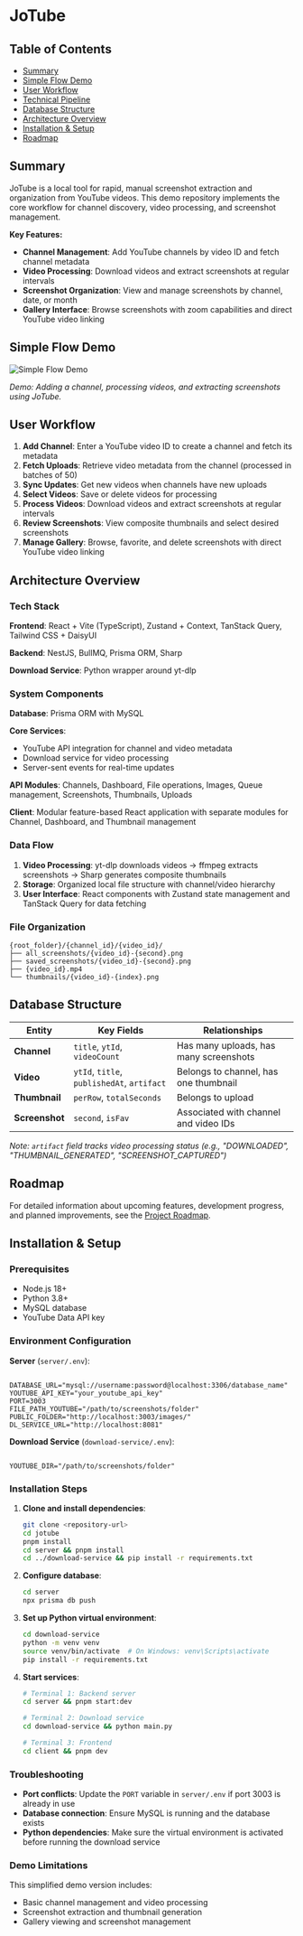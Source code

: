 # JoTube

## Table of Contents

- [Summary](#summary)
- [Simple Flow Demo](#simple-flow-demo)
- [User Workflow](#user-workflow)
- [Technical Pipeline](#technical-pipeline)
- [Database Structure](#database-structure)
- [Architecture Overview](#architecture-overview)
- [Installation & Setup](#installation--setup)
- [Roadmap](#roadmap)

## Summary

JoTube is a local tool for rapid, manual screenshot extraction and organization from YouTube videos. This demo repository implements the core workflow for channel discovery, video processing, and screenshot management.

**Key Features:**

- **Channel Management**: Add YouTube channels by video ID and fetch channel metadata
- **Video Processing**: Download videos and extract screenshots at regular intervals
- **Screenshot Organization**: View and manage screenshots by channel, date, or month
- **Gallery Interface**: Browse screenshots with zoom capabilities and direct YouTube video linking

## Simple Flow Demo

![Simple Flow Demo](simple_flow.gif)

_Demo: Adding a channel, processing videos, and extracting screenshots using JoTube._

## User Workflow

1. **Add Channel**: Enter a YouTube video ID to create a channel and fetch its metadata
2. **Fetch Uploads**: Retrieve video metadata from the channel (processed in batches of 50)
3. **Sync Updates**: Get new videos when channels have new uploads
4. **Select Videos**: Save or delete videos for processing
5. **Process Videos**: Download videos and extract screenshots at regular intervals
6. **Review Screenshots**: View composite thumbnails and select desired screenshots
7. **Manage Gallery**: Browse, favorite, and delete screenshots with direct YouTube video linking

## Architecture Overview

### Tech Stack

**Frontend**: React + Vite (TypeScript), Zustand + Context, TanStack Query, Tailwind CSS + DaisyUI

**Backend**: NestJS, BullMQ, Prisma ORM, Sharp

**Download Service**: Python wrapper around yt-dlp

### System Components

**Database**: Prisma ORM with MySQL

**Core Services**:

- YouTube API integration for channel and video metadata
- Download service for video processing
- Server-sent events for real-time updates

**API Modules**: Channels, Dashboard, File operations, Images, Queue management, Screenshots, Thumbnails, Uploads

**Client**: Modular feature-based React application with separate modules for Channel, Dashboard, and Thumbnail management

### Data Flow

1. **Video Processing**: yt-dlp downloads videos → ffmpeg extracts screenshots → Sharp generates composite thumbnails
2. **Storage**: Organized local file structure with channel/video hierarchy
3. **User Interface**: React components with Zustand state management and TanStack Query for data fetching

### File Organization

```
{root_folder}/{channel_id}/{video_id}/
├── all_screenshots/{video_id}-{second}.png
├── saved_screenshots/{video_id}-{second}.png
├── {video_id}.mp4
└── thumbnails/{video_id}-{index}.png
```

## Database Structure

| Entity         | Key Fields                                 | Relationships                          |
| -------------- | ------------------------------------------ | -------------------------------------- |
| **Channel**    | `title`, `ytId`, `videoCount`              | Has many uploads, has many screenshots |
| **Video**      | `ytId`, `title`, `publishedAt`, `artifact` | Belongs to channel, has one thumbnail  |
| **Thumbnail**  | `perRow`, `totalSeconds`                   | Belongs to upload                      |
| **Screenshot** | `second`, `isFav`                          | Associated with channel and video IDs  |

_Note: `artifact` field tracks video processing status (e.g., "DOWNLOADED", "THUMBNAIL_GENERATED", "SCREENSHOT_CAPTURED")_

## Roadmap

For detailed information about upcoming features, development progress, and planned improvements, see the [Project Roadmap](ROADMAP.md).

## Installation & Setup

### Prerequisites

- Node.js 18+
- Python 3.8+
- MySQL database
- YouTube Data API key

### Environment Configuration

**Server** (`server/.env`):

```

DATABASE_URL="mysql://username:password@localhost:3306/database_name"
YOUTUBE_API_KEY="your_youtube_api_key"
PORT=3003
FILE_PATH_YOUTUBE="/path/to/screenshots/folder"
PUBLIC_FOLDER="http://localhost:3003/images/"
DL_SERVICE_URL="http://localhost:8081"

```

**Download Service** (`download-service/.env`):

```

YOUTUBE_DIR="/path/to/screenshots/folder"

```

### Installation Steps

1. **Clone and install dependencies**:

   ```bash
   git clone <repository-url>
   cd jotube
   pnpm install
   cd server && pnpm install
   cd ../download-service && pip install -r requirements.txt
   ```

2. **Configure database**:

   ```bash
   cd server
   npx prisma db push

   ```

3. **Set up Python virtual environment**:

   ```bash
   cd download-service
   python -m venv venv
   source venv/bin/activate  # On Windows: venv\Scripts\activate
   pip install -r requirements.txt
   ```

4. **Start services**:

   ```bash
   # Terminal 1: Backend server
   cd server && pnpm start:dev

   # Terminal 2: Download service
   cd download-service && python main.py

   # Terminal 3: Frontend
   cd client && pnpm dev
   ```

### Troubleshooting

- **Port conflicts**: Update the `PORT` variable in `server/.env` if port 3003 is already in use
- **Database connection**: Ensure MySQL is running and the database exists
- **Python dependencies**: Make sure the virtual environment is activated before running the download service

### Demo Limitations

This simplified demo version includes:

- Basic channel management and video processing
- Screenshot extraction and thumbnail generation
- Gallery viewing and screenshot management
